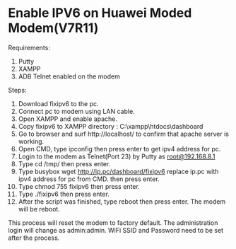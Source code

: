 # Enable IPV6 on Huawei Moded Modem(V7R11)

Requirements:
1. Putty
2. XAMPP
3. ADB Telnet enabled on the modem

Steps:
1. Download fixipv6 to the pc.
2. Connect pc to modem using LAN cable.
3. Open XAMPP and enable apache.
4. Copy fixipv6 to XAMPP directory : C:\xampp\htdocs\dashboard
5. Go to browser and surf http://localhost/ to confirm that apache server is working.
6. Open CMD, type ipconfig then press enter to get ipv4 address for pc.
7. Login to the modem as Telnet(Port 23) by Putty as root@192.168.8.1
8. Type cd /tmp/ then press enter.
9. Type busybox wget http://ip.pc/dashboard/fixipv6 replace ip.pc with ipv4 address for pc from CMD. then press enter.
10. Type chmod 755 fixipv6 then press enter.
11. Type ./fixipv6 then press enter.
12. After the script was finished, type reboot then press enter. The modem will be reboot.

This process will reset the modem to factory default. The administration login will change as admin:admin. WiFi SSID and Password need to be set after the process.
